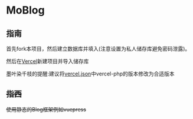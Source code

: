 # MoBlog

## 指南

首先fork本项目，然后建立数据库并填入(注意设置为私人储存库避免密码泄露)。

然后在[Vercel](vercel.com)新建项目并导入储存库

墨叶染千枝的提醒:建议将[vercel.json](vercel.json)中vercel-php的版本修改为合适版本

## ~~指西~~

~~使用静态的Blog框架例如vuepress~~